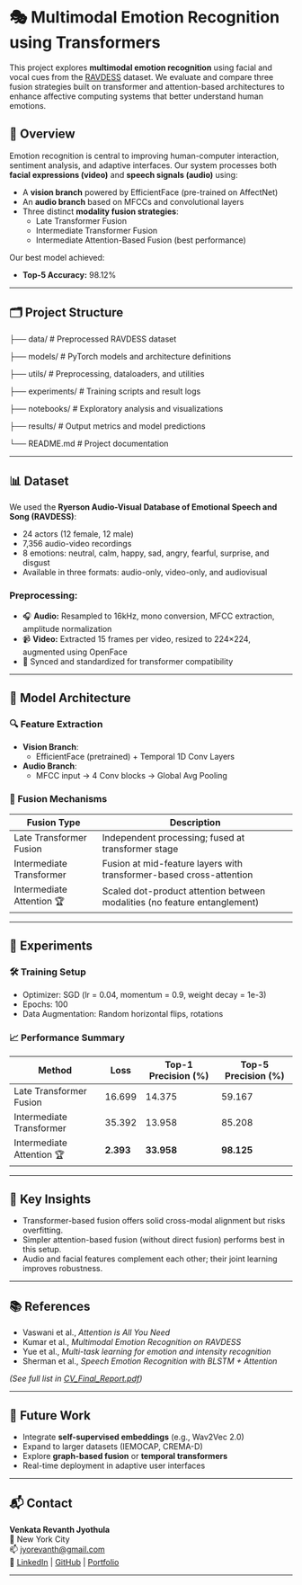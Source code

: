 # 🎭 Multimodal Emotion Recognition using Transformers

This project explores **multimodal emotion recognition** using facial and vocal cues from the [RAVDESS](https://zenodo.org/record/1188976) dataset. We evaluate and compare three fusion strategies built on transformer and attention-based architectures to enhance affective computing systems that better understand human emotions.

## 🚀 Overview

Emotion recognition is central to improving human-computer interaction, sentiment analysis, and adaptive interfaces. Our system processes both **facial expressions (video)** and **speech signals (audio)** using:

- A **vision branch** powered by EfficientFace (pre-trained on AffectNet)
- An **audio branch** based on MFCCs and convolutional layers
- Three distinct **modality fusion strategies**:
  - Late Transformer Fusion
  - Intermediate Transformer Fusion
  - Intermediate Attention-Based Fusion (best performance)

Our best model achieved:
- **Top-5 Accuracy:** 98.12%

---

## 🗂️ Project Structure

├── data/ # Preprocessed RAVDESS dataset

├── models/ # PyTorch models and architecture definitions

├── utils/ # Preprocessing, dataloaders, and utilities

├── experiments/ # Training scripts and result logs

├── notebooks/ # Exploratory analysis and visualizations

├── results/ # Output metrics and model predictions

└── README.md # Project documentation


---

## 📊 Dataset

We used the **Ryerson Audio-Visual Database of Emotional Speech and Song (RAVDESS)**:

- 24 actors (12 female, 12 male)
- 7,356 audio-video recordings
- 8 emotions: neutral, calm, happy, sad, angry, fearful, surprise, and disgust
- Available in three formats: audio-only, video-only, and audiovisual

### Preprocessing:

- 🎧 **Audio:** Resampled to 16kHz, mono conversion, MFCC extraction, amplitude normalization
- 📹 **Video:** Extracted 15 frames per video, resized to 224×224, augmented using OpenFace
- 🔄 Synced and standardized for transformer compatibility

---

## 🧠 Model Architecture

### 🔍 Feature Extraction

- **Vision Branch**: 
  - EfficientFace (pretrained) + Temporal 1D Conv Layers
- **Audio Branch**: 
  - MFCC input → 4 Conv blocks → Global Avg Pooling

### 🔗 Fusion Mechanisms

| Fusion Type                  | Description                                                                 |
|-----------------------------|-----------------------------------------------------------------------------|
| Late Transformer Fusion      | Independent processing; fused at transformer stage                         |
| Intermediate Transformer     | Fusion at mid-feature layers with transformer-based cross-attention        |
| Intermediate Attention 🏆    | Scaled dot-product attention between modalities (no feature entanglement)  |

---

## 🧪 Experiments

### 🛠️ Training Setup

- Optimizer: SGD (lr = 0.04, momentum = 0.9, weight decay = 1e-3)
- Epochs: 100
- Data Augmentation: Random horizontal flips, rotations

### 📈 Performance Summary

| Method                      | Loss   | Top-1 Precision (%) | Top-5 Precision (%) |
|----------------------------|--------|---------------------|---------------------|
| Late Transformer Fusion    | 16.699 | 14.375              | 59.167              |
| Intermediate Transformer   | 35.392 | 13.958              | 85.208              |
| Intermediate Attention 🏆  | **2.393** | **33.958**         | **98.125**          |

---

## 📌 Key Insights

- Transformer-based fusion offers solid cross-modal alignment but risks overfitting.
- Simpler attention-based fusion (without direct fusion) performs best in this setup.
- Audio and facial features complement each other; their joint learning improves robustness.

---

## 📚 References

- Vaswani et al., *Attention is All You Need*
- Kumar et al., *Multimodal Emotion Recognition on RAVDESS*
- Yue et al., *Multi-task learning for emotion and intensity recognition*
- Sherman et al., *Speech Emotion Recognition with BLSTM + Attention*

_(See full list in [CV_Final_Report.pdf](./CV_Final_Report.pdf))_

---

## 🏁 Future Work

- Integrate **self-supervised embeddings** (e.g., Wav2Vec 2.0)
- Expand to larger datasets (IEMOCAP, CREMA-D)
- Explore **graph-based fusion** or **temporal transformers**
- Real-time deployment in adaptive user interfaces

---

## 📬 Contact

**Venkata Revanth Jyothula**  
📍 New York City  
📫 jyorevanth@gmail.com  
🔗 [LinkedIn](https://www.linkedin.com/in/revanth-jyothula-3822601b5/) | [GitHub](https://github.com/revforyou) | [Portfolio](https://portfolio-beta-blue-754e7fm5f8.vercel.app/)

---




